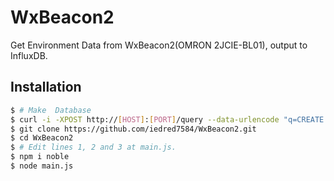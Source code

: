 
# WxBeacon2

Get Environment Data from WxBeacon2(OMRON 2JCIE-BL01), output to InfluxDB.

## Installation

```bash
$ # Make  Database
$ curl -i -XPOST http://[HOST]:[PORT]/query --data-urlencode "q=CREATE DATABASE [DBNAME]"
$ git clone https://github.com/iedred7584/WxBeacon2.git
$ cd WxBeacon2
$ # Edit lines 1, 2 and 3 at main.js.
$ npm i noble
$ node main.js
```
